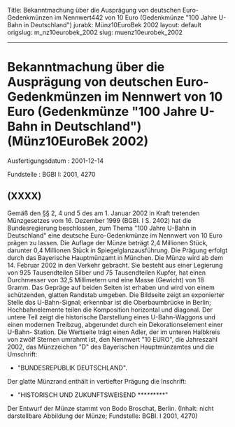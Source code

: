 Title: Bekanntmachung über die Ausprägung von deutschen Euro-Gedenkmünzen im Nennwert442
  von 10 Euro (Gedenkmünze "100 Jahre U-Bahn in Deutschland")
jurabk: Münz10EuroBek 2002
layout: default
origslug: m_nz10eurobek_2002
slug: muenz10eurobek_2002

---

# Bekanntmachung über die Ausprägung von deutschen Euro-Gedenkmünzen im Nennwert von 10 Euro (Gedenkmünze "100 Jahre U-Bahn in Deutschland") (Münz10EuroBek 2002)

Ausfertigungsdatum
:   2001-12-14

Fundstelle
:   BGBl I: 2001, 4270



## (XXXX)

Gemäß den §§ 2, 4 und 5 des am 1. Januar 2002 in Kraft tretenden
Münzgesetzes vom 16. Dezember 1999 (BGBl. I S. 2402) hat die
Bundesregierung beschlossen, zum Thema "100 Jahre U-Bahn in
Deutschland" eine deutsche Euro-Gedenkmünze im Nennwert von 10 Euro
prägen zu lassen.
Die Auflage der Münze beträgt 2,4 Millionen Stück, darunter 0,4
Millionen Stück in Spiegelglanzausführung. Die Prägung erfolgt durch
das Bayerische Hauptmünzamt in München.
Die Münze wird ab dem 14. Februar 2002 in den Verkehr gebracht. Sie
besteht aus einer Legierung von 925 Tausendteilen Silber und 75
Tausendteilen Kupfer, hat einen Durchmesser von 32,5 Millimetern und
eine Masse (Gewicht) von 18 Gramm. Das Gepräge auf beiden Seiten ist
erhaben und wird von einem schützenden, glatten Randstab umgeben.
Die Bildseite zeigt an exponierter Stelle das U-Bahn-Signal; erkennbar
ist die Oberbaumbrücke in Berlin; Hochbahnelemente teilen die
Komposition horizontal und diagonal. Der untere Teil zeigt die
historische Darstellung eines U-Bahn-Waggons und einen modernen
Treibzug, abgerundet durch ein Dekorationselement einer U-Bahn-
Station.
Die Wertseite trägt einen Adler, der im unteren Halbkreis von zwölf
Sternen umrahmt ist, den Nennwert "10 EURO", die Jahreszahl 2002, das
Münzzeichen "D" des Bayerischen Hauptmünzamtes und die Umschrift:

*   "BUNDESREPUBLIK DEUTSCHLAND".



Der glatte Münzrand enthält in vertiefter Prägung die Inschrift:

*   "HISTORISCH UND ZUKUNFTSWEISEND
    \*\*\**\*\**\*\*\*\*"




Der Entwurf der Münze stammt von Bodo Broschat, Berlin.
(Inhalt: nicht darstellbare Abbildung der Münze;
Fundstelle: BGBl. I 2001, 4270)

